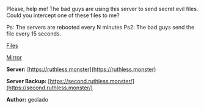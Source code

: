 Please, help me! The bad guys are using this server to send secret evil files.
Could you intercept one of these files to me?

Ps: The servers are rebooted every N minutes
Ps2: The bad guys send the file every 15 seconds.

[Files](https://static.pwn2win.party/ruthless_monster_8729385d83a2eca8551193f73bc617cbdb942d96ef5a50b513182595bf9c2d78.tar.gz)

[Mirror](https://drive.google.com/file/d/1JXKUiGk7gDs7ExLzBrdR2X1U9Fr17vh3/view?usp=drivesdk)

**Server:** [https://ruthless.monster](https://ruthless.monster)

**Server Backup:** [https://second.ruthless.monster/](https://second.ruthless.monster/)

**Author:** geolado
